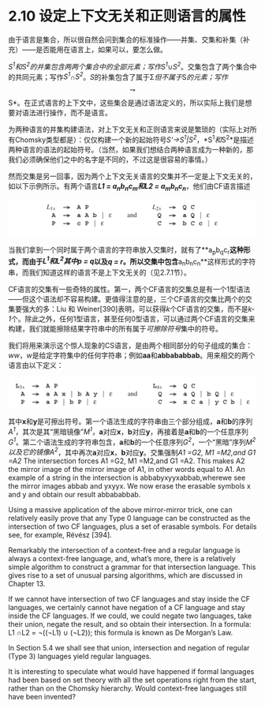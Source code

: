 # 2.10 设定上下文无关和正则语言的属性

由于语言是集合，所以很自然会问到集合的标准操作——并集、交集和补集（补充）——是否能用在语言上，如果可以，要怎么做。

*S<sup>1</sup>*和*S<sup>2</sup>*的并集包含两两个集合中的全部元素；写作*S<sup>1</sup>*∪*S<sup>2</sup>*。交集包含了两个集合中的共同元素；写作*S<sup>1</sup>*∩*S<sup>2</sup>*。*S*的补集包含了属于Σ<sup>*</sup>但不属于*S*的元素；写作*$$\rightharpoondown$$S*。在正式语言的上下文中，这些集合是通过语法定义的，所以实际上我们是想要对语法进行操作，而不是语言。

为两种语言的并集构建语法，对上下文无关和正则语言来说是繁琐的（实际上对所有Chomsky类型都是）：仅仅构建一个新的起始符号*S'→S<sup>1</sup>|S<sup>2</sup>*，*S<sup>1</sup>*和*S<sup>2</sup>*是描述两种语言的语法的起始符号。（当然，如果我们想结合两种语言成为一种新的，那我们必须确保他们之中的名字是不同的，不过这是很容易的事情。）

然而交集是另一回事，因为两个上下文无关语言的交集并不一定是上下文无关的，如以下示例所示。有两个语言***L1 = a<sub>n</sub>b<sub>n</sub>c<sub>m</sub>***和***L2 = a<sub>m</sub>b<sub>n</sub>c<sub>n</sub>***，他们由CF语言描述

![图1](../../img/2.10_1.png)

当我们拿到一个同时属于两个语言的字符串放入交集时，就有了**a<sub>p</sub>b<sub>q</sub>c<sub>r</sub>**这种形式，而由于*L<sup>1</sup>*和*L<sup>2</sup>*其中*p = q*以及*q = r*。所以交集中包含**a<sub>n</sub>b<sub>n</sub>c<sub>n</sub>**这样形式的字符串，而我们知道这样的语言不是上下文无关的（见2.7.1节）。

CF语言的交集有一些奇特的属性。第一，两个CF语言的交集总是有一个1型语法——但这个语法却不容易构建。更值得注意的是，三个CF语言的交集比两个的交集要强大的多：Liu 和 Weiner[390]表明，可以获得*k*个CF语言的交集，而不是*k-1*个。除此之外，任何1型语言，甚至任何0型语言，可以通过两个CF语言的交集来构建，我们就能擦除结果字符串中的所有属于*可擦除符号*集中的符号。

我们将用来演示这个惊人现象的CS语言，是由两个相同部分的句子组成的集合：*ww*，*w*是给定字符集中的任何字符串；例如**aa**和**abbababbab**。用来相交的两个语言由以下定义：

![图2](../../img/2.10_2.png)

其中**x**和**y**是可擦出符号。第一个语法生成的字符串由三个部分组成，**a**和**b**的序列*A<sup>1</sup>*，其次是其“黑暗镜像”*M<sup>1</sup>*，**a**对应**x**，**b**对应**y**，再接着是**a**和**b**的一个任意序列*G<sup>1</sup>*。第二个语法生成的字符串包含，**a**和**b**的一个任意序列*G<sup>2</sup>*，一个“黑暗”序列*M<sup>2</sup>*以及它的镜像*A<sup>2</sup>*，其中再次**a**对应**x**，**b**对应**y**。交集强制*A1 =G2, M1 =M2,and G1 =A2* The intersection forces A1 =G2, M1 =M2,and G1 =A2. This makes A2 the mirror image of the mirror image of A1, in other words equal to A1. An example of a string in the intersection is abbabyxyyxabbab,wherewe see the mirror images abbab and yxyyx. We now erase the erasable symbols x and y and obtain our result abbababbab.

Using a massive application of the above mirror-mirror trick, one can relatively easily prove that any Type 0 language can be constructed as the intersection of two CF languages, plus a set of erasable symbols. For details see, for example, Révész [394].

Remarkably the intersection of a context-free and a regular language is always a context-free language, and, what’s more, there is a relatively simple algorithm to construct a grammar for that intersection language. This gives rise to a set of unusual parsing algorithms, which are discussed in Chapter 13.

If we cannot have intersection of two CF languages and stay inside the CF languages, we certainly cannot have negation of a CF language and stay inside the CF languages. If we could, we could negate two languages, take their union, negate the result, and so obtain their intersection. In a formula: L1 ∩L2 = ¬((¬L1) ∪ (¬L2)); this formula is known as De Morgan’s Law.

In Section 5.4 we shall see that union, intersection and negation of regular (Type 3) languages yield regular languages.

It is interesting to speculate what would have happened if formal languages had been based on set theory with all the set operations right from the start, rather than on the Chomsky hierarchy. Would context-free languages still have been invented?